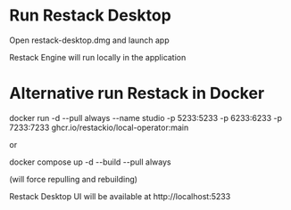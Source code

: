# Run Restack Desktop

Open restack-desktop.dmg and launch app

Restack Engine will run locally in the application

# Alternative run Restack in Docker

docker run -d --pull always --name studio -p 5233:5233 -p 6233:6233 -p 7233:7233 ghcr.io/restackio/local-operator:main

or

docker compose up -d --build --pull always

(will force repulling and rebuilding)

Restack Desktop UI will be available at http://localhost:5233
